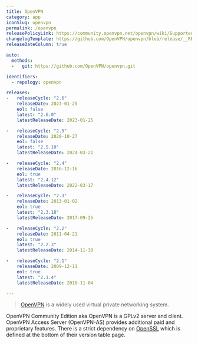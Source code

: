 ```yaml
---
title: OpenVPN
category: app
iconSlug: openvpn
permalink: /openvpn
releasePolicyLink: https://community.openvpn.net/openvpn/wiki/SupportedVersions
changelogTemplate: https://github.com/OpenVPN/openvpn/blob/release/__RELEASE_CYCLE__/ChangeLog
releaseDateColumn: true

auto:
  methods:
  -   git: https://github.com/OpenVPN/openvpn.git

identifiers:
  - repology: openvpn

releases:
-   releaseCycle: "2.6"
    releaseDate: 2023-01-25
    eol: false
    latest: "2.6.0"
    latestReleaseDate: 2023-01-25

-   releaseCycle: "2.5"
    releaseDate: 2020-10-27
    eol: false
    latest: "2.5.10"
    latestReleaseDate: 2024-03-21

-   releaseCycle: "2.4"
    releaseDate: 2016-12-16
    eol: true
    latest: "2.4.12"
    latestReleaseDate: 2022-03-17

-   releaseCycle: "2.3"
    releaseDate: 2013-01-02
    eol: true
    latest: "2.3.18"
    latestReleaseDate: 2017-09-25

-   releaseCycle: "2.2"
    releaseDate: 2011-04-21
    eol: true
    latest: "2.2.3"
    latestReleaseDate: 2014-11-30

-   releaseCycle: "2.1"
    releaseDate: 2009-12-11
    eol: true
    latest: "2.1.4"
    latestReleaseDate: 2010-11-04

---
```


> [OpenVPN](https://openvpn.net/) is a widely used virtual private networking system.

OpenVPN Community Edition aka OpenVPN is a GPLv2 server and client.
OpenVPN Access Server (OpenVPN-AS) provides additional paid and proprietary features.
There is a strict dependency on [OpenSSL](https://endoflife.date/openssl) which is defined at the bottom of their version table page.
